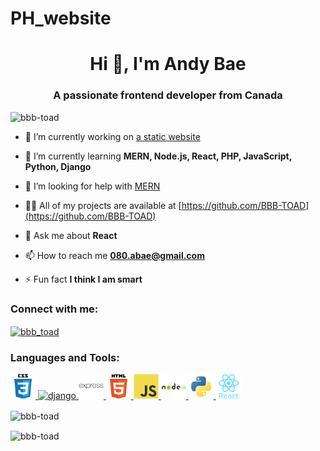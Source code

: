 # PH_website

<h1 align="center">Hi 👋, I'm Andy Bae</h1>
<h3 align="center">A passionate frontend developer from Canada</h3>

<p align="left"> <img src="https://komarev.com/ghpvc/?username=bbb-toad&label=Profile%20views&color=0e75b6&style=flat" alt="bbb-toad" /> </p>

- 🔭 I’m currently working on [a static website](https://github.com/BBB-TOAD/PH_website)

- 🌱 I’m currently learning **MERN, Node.js, React, PHP, JavaScript, Python, Django**

- 🤝 I’m looking for help with [MERN](https://github.com/BBB-TOAD/workapp)

- 👨‍💻 All of my projects are available at [https://github.com/BBB-TOAD](https://github.com/BBB-TOAD)

- 💬 Ask me about **React**

- 📫 How to reach me **080.abae@gmail.com**

- ⚡ Fun fact **I think I am smart**

<h3 align="left">Connect with me:</h3>
<p align="left">
<a href="https://stackoverflow.com/users/bbb_toad" target="blank"><img align="center" src="https://raw.githubusercontent.com/rahuldkjain/github-profile-readme-generator/master/src/images/icons/Social/stack-overflow.svg" alt="bbb_toad" height="30" width="40" /></a>
</p>

<h3 align="left">Languages and Tools:</h3>
<p align="left"> <a href="https://www.w3schools.com/css/" target="_blank" rel="noreferrer"> <img src="https://raw.githubusercontent.com/devicons/devicon/master/icons/css3/css3-original-wordmark.svg" alt="css3" width="40" height="40"/> </a> <a href="https://www.djangoproject.com/" target="_blank" rel="noreferrer"> <img src="https://cdn.worldvectorlogo.com/logos/django.svg" alt="django" width="40" height="40"/> </a> <a href="https://expressjs.com" target="_blank" rel="noreferrer"> <img src="https://raw.githubusercontent.com/devicons/devicon/master/icons/express/express-original-wordmark.svg" alt="express" width="40" height="40"/> </a> <a href="https://www.w3.org/html/" target="_blank" rel="noreferrer"> <img src="https://raw.githubusercontent.com/devicons/devicon/master/icons/html5/html5-original-wordmark.svg" alt="html5" width="40" height="40"/> </a> <a href="https://developer.mozilla.org/en-US/docs/Web/JavaScript" target="_blank" rel="noreferrer"> <img src="https://raw.githubusercontent.com/devicons/devicon/master/icons/javascript/javascript-original.svg" alt="javascript" width="40" height="40"/> </a> <a href="https://nodejs.org" target="_blank" rel="noreferrer"> <img src="https://raw.githubusercontent.com/devicons/devicon/master/icons/nodejs/nodejs-original-wordmark.svg" alt="nodejs" width="40" height="40"/> </a> <a href="https://www.python.org" target="_blank" rel="noreferrer"> <img src="https://raw.githubusercontent.com/devicons/devicon/master/icons/python/python-original.svg" alt="python" width="40" height="40"/> </a> <a href="https://reactjs.org/" target="_blank" rel="noreferrer"> <img src="https://raw.githubusercontent.com/devicons/devicon/master/icons/react/react-original-wordmark.svg" alt="react" width="40" height="40"/> </a> </p>

<p><img align="center" src="https://github-readme-stats.vercel.app/api/top-langs?username=bbb-toad&show_icons=true&locale=en&layout=compact" alt="bbb-toad" /></p>

<p><img align="center" src="https://github-readme-streak-stats.herokuapp.com/?user=bbb-toad&" alt="bbb-toad" /></p>
